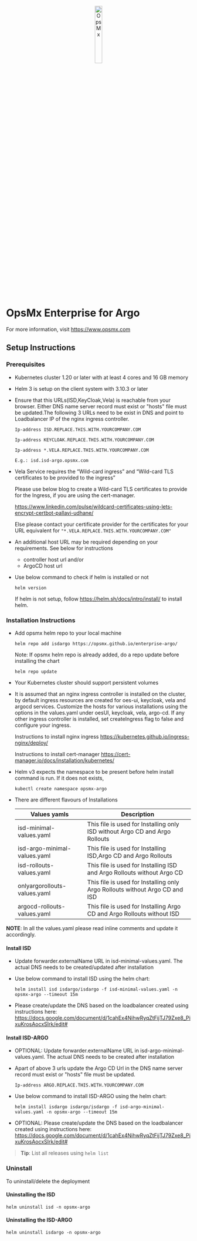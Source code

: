 <p align="center">
	<img src="https://github.com/OpsMx/enterprise-argo/blob/main/img/opsmx.png" width="20%" align="center" alt="OpsMx">
</p>

# OpsMx Enterprise for Argo

For more information, visit https://www.opsmx.com
	
## Setup Instructions

### Prerequisites

- Kubernetes cluster 1.20 or later with at least 4 cores and 16 GB memory
- Helm 3 is setup on the client system with 3.10.3 or later
- Ensure that this URLs(ISD,KeyCloak,Vela) is reachable from your browser. Either DNS name server record must exist or "hosts" file must be updated.The following 3 URLs need to be exist in DNS and point to Loadbalancer IP of the nginx ingress controller.

	```console
	Ip-address ISD.REPLACE.THIS.WITH.YOURCOMPANY.COM

	Ip-address KEYCLOAK.REPLACE.THIS.WITH.YOURCOMPANY.COM
	
	Ip-address *.VELA.REPLACE.THIS.WITH.YOURCOMPANY.COM
	```
	`E.g.: isd.isd-argo.opsmx.com`

- Vela Service requires the “Wild-card ingress” and “Wild-card TLS certificates to be provided to the ingress”

  Please use below blog to create a Wild-card TLS certificates to provide for the Ingress, if you are using the cert-manager.

  https://www.linkedin.com/pulse/wildcard-certificates-using-lets-encrypt-certbot-pallavi-udhane/
  
  Else please contact your certificate provider for the certificates for your URL equivalent for `"*.VELA.REPLACE.THIS.WITH.YOURCOMPANY.COM"`

- An additional host URL may be required depending on your requirements. See below for instructions
	- controller host url and/or
	- ArgoCD host url

- Use below command to check if helm is installed or not
        
   ```console
   helm version
   ```
  If helm is not setup, follow <https://helm.sh/docs/intro/install/> to install helm.

### Installation Instructions

- Add opsmx helm repo to your local machine

   ```console
   helm repo add isdargo https://opsmx.github.io/enterprise-argo/
   ```

  Note: If opsmx helm repo is already added, do a repo update before installing the chart

   ```console
   helm repo update
   ```

- Your Kubernetes cluster should support persistent volumes

- It is assumed that an nginx ingress controller is installed on the cluster, by default ingress resources are created for oes-ui, keycloak, vela and argocd services. Customize the hosts for various installations using the options in the values.yaml under oesUI, keycloak, vela, argo-cd. If any other ingress controller is installed, set createIngress flag to false and configure your ingress.

  Instructions to install nginx ingress
  https://kubernetes.github.io/ingress-nginx/deploy/

  Instructions to install cert-manager
  https://cert-manager.io/docs/installation/kubernetes/

- Helm v3 expects the namespace to be present before helm install command is run. If it does not exists,

  ```console
  kubectl create namespace opsmx-argo
  ```
- There are different flavours of Installations

    Values yamls    | Description 
  --------------| ----------- 
  isd-minimal-values.yaml | This file is used for Installing only ISD without Argo CD and Argo Rollouts
  isd-argo-minimal-values.yaml | This file is used for Installing ISD,Argo CD and Argo Rollouts
  isd-rollouts-values.yaml | This file is used for Installing ISD and Argo Rollouts without Argo CD
  onlyargorollouts-values.yaml | This file is used for Installing only Argo Rollouts without Argo CD and ISD
  argocd-rollouts-values.yaml | This file is used for Installing Argo CD and Argo Rollouts without ISD

**NOTE**: In all the values.yaml please read inline comments and update it accordingly.

#### Install ISD

- Update forwarder.externalName URL in isd-minimal-values.yaml. The actual DNS needs to be created/updated after installation 
- Use below command to install ISD using the helm chart:

  ```console
  helm install isd isdargo/isdargo -f isd-minimal-values.yaml -n opsmx-argo --timeout 15m
  ```
- Please create/update the DNS based on the loadbalancer created using instructions here: https://docs.google.com/document/d/1cahEx4NihwRyqZtFijTJ79Zxe8_PixuKrosAocxSIrk/edit#
#### Install ISD-ARGO

- OPTIONAL: Update forwarder.externalName URL in isd-argo-minimal-values.yaml. The actual DNS needs to be created after installation 
- Apart of above 3 urls update the Argo CD Url in the DNS name server record must exist or "hosts" file must be updated.

	```console
	Ip-address ARGO.REPLACE.THIS.WITH.YOURCOMPANY.COM
	```

- Use below command to install ISD-ARGO using the helm chart:

  ```console
  helm install isdargo isdargo/isdargo -f isd-argo-minimal-values.yaml -n opsmx-argo --timeout 15m
  ```
- OPTIONAL: Please create/update the DNS based on the loadbalancer created using instructions here: https://docs.google.com/document/d/1cahEx4NihwRyqZtFijTJ79Zxe8_PixuKrosAocxSIrk/edit#

> **Tip**: List all releases using `helm list`

### Uninstall

To uninstall/delete the deployment

#### Uninstalling the ISD

  ```console
  helm uninstall isd -n opsmx-argo
  ```
#### Uninstalling the ISD-ARGO

  ```console
  helm uninstall isdargo -n opsmx-argo
  ```
